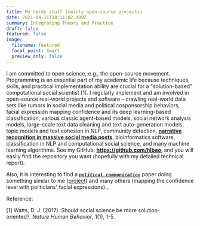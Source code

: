 ```yaml
---
title: My nerdy stuff (mainly open-source projects)
date: 2021-04-11T18:11:02.409Z
summary: Integrating Theory and Practice
draft: false
featured: false
image:
  filename: featured
  focal_point: Smart
  preview_only: false
---
```

I am committed to open science, e.g., the open-source movement. Programming is an essential part of my academic life because techniques, skills, and practical implementation ability are crucial for a "solution-based" computational social scientist \[1]. I regularly implement and am involved in open-source real-world projects and software – crawling real-world data sets like rumors in social media and political cosponsorship behaviors, facial expression mapping confidence and its deep learning-based classification, various classic agent-based models, social network analysis models, large-scale text data cleaning and text auto-generation models, topic models and text cohesion in NLP, community detection, **[narrative recognition in massive social media posts](https://github.com/hlbao/narrative)**, bioinformatics software, classification in NLP and computational social science, and many machine learning algorithms. See my GitHub: **<https://github.com/hlbao>**, and you will easily find the repository you want (hopefully with my detailed technical report).

Also, it is interesting to find a ***[`political communication`](https://www.tandfonline.com/doi/full/10.1080/10584609.2020.1784327?casa_token=-An-kZtfsnQAAAAA%3AX2a82AWccfQOBEQ1yaF5KnBXZvgvi59Cd06ZDn45Fnyrt4ac2jx6bD_B9PdXlZSrJ2x-9j96wZdtEA)*** paper doing something similar to me ([project](https://github.com/hlbao/Neuro-Evolution)) and many others (mapping the confidence level with politicians' facial expressions)... 

Reference:

\[1] Watts, D. J. (2017). Should social science be more solution-oriented?. *Nature Human Behavior*, 1(1), 1-5.
